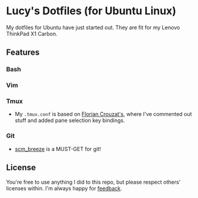 # Lucy's Dotfiles (for Ubuntu Linux)

My dotfiles for Ubuntu have just started out.
They are fit for my Lenovo ThinkPad X1 Carbon.

## Features
### Bash
### Vim
### Tmux
- My `.tmux.conf` is based on [Florian Crouzat's](http://files.floriancrouzat.net/dotfiles/.tmux.conf), where I've commented out stuff and added pane selection key bindings.

### Git
- [scm_breeze](https://github.com/ndbroadbent/scm_breeze) is a MUST-GET for git!

## License
You're free to use anything I did to this repo, but please respect others' licenses within. I'm always happy for [feedback](mailto:me@lucypark.kr).

